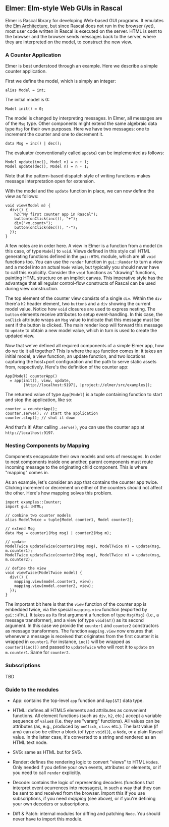 
## Elmer: Elm-style Web GUIs in Rascal

Elmer is Rascal library for developing Web-based GUI programs. It emulates the [Elm Architecture](https://guide.elm-lang.org/architecture/), but since Rascal does not run in the browser (yet), most user code written in Rascal is executed on the server. HTML is sent to the browser and the browser sends messages back to the server, where they are interpreted on the model, to construct the new view. 

### A Counter Application

Elmer is best understood through an example. Here we describe a simple counter application.

First we define the model, which is simply an integer:

    alias Model = int;

The initial model is 0:
    
    Model init() = 0;

The model is changed by interpreting messages. In Elmer, all messages are of the `Msg` type. Other components might extend the same algebraic data type `Msg` for their own purposes. Here we have two messages: one to increment the counter and one to decrement it. 

    data Msg = inc() | dec();

The evaluator (conventionally called `update`) can be implemented as follows:

    Model update(inc(), Model n) = n + 1;
    Model update(dec(), Model n) = n - 1;

Note that the pattern-based dispatch style of writing functions makes message interpretation open for extension.

With the model and the `update` function in place, we can now define the view as follows: 

    void view(Model m) {
      div(() {
        h2("My first counter app in Rascal");
        button(onClick(inc()), "+");
        div("<m.count>");
        button(onClick(dec()), "-");
      });
    }

A few notes are in order here. A view in Elmer is a function from a model (in this case, of type `Model`) to `void`. Views defined in this style call HTML generating functions defined in the `gui::HTML` module, which are all `void` functions too. You can use the `render` function in `gui::Render` to turn a view and a model into an actual `Node` value, but typically you should never have to call this explicitly. Consider the `void` functions as "drawing" functions, painting HTML structure on an implicit canvas. This imperative style has the advantage that all regular control-flow constructs of Rascal can be used during view construction. 

The top element of the counter view consists of a single `div`. Within the `div` there'a `h2` header element, two `button`s and a `div` showing the current model value. Notice how `void` closures are used to express nesting.
The `button` elements receive attributes to setup event-handling. In this case, the `onClick` attribute wraps an `Msg` value to indicate that this message must be sent if the button is clicked. The main render loop will forward this message to `update` to obtain a new model value, which in turn is used to create the updated view.

Now that we've defined all required components of a simple Elmer app, how do we tie it all together? This is where the `app` function comes in: it takes an initial model, a view function, an update function, and two locations capturing the host+port configuration and the path to serve static assets from, respectively. Here's the definition of the counter app: 

    App[Model] counterApp() 
      = app(init(), view, update, 
            |http://localhost:9197|, |project://elmer/src/examples|); 

The returned value of type `App[Model]` is a tuple containing function to start and stop the application, like so:

    counter = counterApp();
    counter.serve(); // start the application
    counter.stop(); // shut it down

And that's it! After calling `.serve()`, you can use the counter app at `http://localhost:9197`.

### Nesting Components by Mapping

Components encapsulate their own models and sets of messages. In order to nest components inside one another, parent components must route incoming message to the originating child component. This is where "mapping" comes in.

As an example, let's consider an app that contains the counter app twice. Clicking increment or decrement on either of the counters should not affect the other. Here's how mapping solves this problem.

    import examples::Counter;
    import gui::HTML;
    
    // combine two counter models
    alias ModelTwice = tuple[Model counter1, Model counter2];
    
    // extend Msg
    data Msg = counter1(Msg msg) | counter2(Msg m);
    
    // update
    ModelTwice updateTwice(counter1(Msg msg), ModelTwice m) = update(msg, m.counter1);
    ModelTwice updateTwice(counter2(Msg msg), ModelTwice m) = update(msg, m.counter2);
    
    // define the view
    void viewTwice(ModelTwice model) {
      div(() {
        mapping.view(model.counter1, view);
        mapping.view(model.counter2, view);
      });
    }

The important bit here is that the `view` function of the counter app is embedded twice, via the special `mapping.view` function (exported by `gui::HTML`). It takes as its first argument a function of type `Msg(Msg)` (i.e., a message transformer), and a view (of type `void(&T)`) as its second argument. In this case we provide the `counter1` and `counter2` constructors as message transformers. The function `mapping.view` now ensures that whenever a message is received that originates from the first counter it is wrapped in `counter1`. For instance, `inc()` will be wrapped as `counter1(inc())` and passed to `updateTwice` who will root it to `update` on `m.counter1`. Same for `counter2`.      

### Subscriptions

TBD

### Guide to the modules


- App: contains the top-level `app` function and `App[&T]` data type.

- HTML: defines all HTML5 elements and attributes as convenient functions. All element functions (such as `div`, `h2`, etc.) accept a variable sequence of `value`s (i.e. they are "vararg" functions). All values can be attributes (as, e.g., produced by `onClick`, `class` etc.). The last value (if any) can also be either a block (of type `void()`), a `Node`, or a plain Rascal value. In the latter case, it's converted to a string and rendered as an HTML text node.  

- SVG: same as HTML but for SVG. 

- Render: defines the rendering logic to convert "views" to HTML `Node`s. Only needed if you define your own events, attributes or elements, or if you need to call `render` explicitly. 

- Decode: contains the logic of representing decoders (functions that interpret event ocurrences into messages), in such a way that they can be sent to and received from the browser. Import this if you use subscriptions, if you need *mapping* (see above), or if you're defining your own decoders or subscriptions. 

- Diff & Patch: internal modules for diffing and patching `Node`. You should never have to import this module. 







